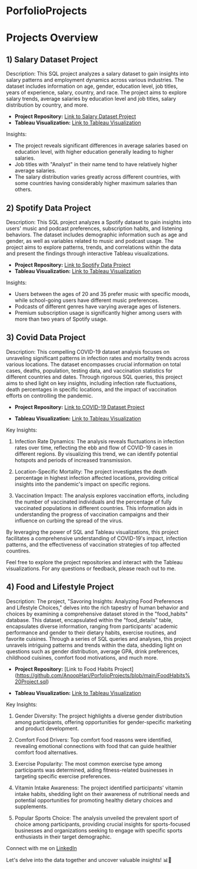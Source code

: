 # PorfolioProjects

# Projects Overview

## 1) Salary Dataset Project

Description:
This SQL project analyzes a salary dataset to gain insights into salary patterns and employment dynamics across various industries. The dataset includes information on age, gender, education level, job titles, years of experience, salary, country, and race. The project aims to explore salary trends, average salaries by education level and job titles, salary distribution by country, and more.

- **Project Repository:** [Link to Salary Dataset Project](https://github.com/AnoopHari/PorfolioProjects/blob/main/Salary%20Dataset%20Project.sql)
- **Tableau Visualization:** [Link to Tableau Visualization](https://public.tableau.com/app/profile/anoop.s.hari/viz/SalaryInsightsDashboardUncoveringCompensationPatternsandDemographics/Dashboard1)

Insights:
- The project reveals significant differences in average salaries based on education level, with higher education generally leading to higher salaries.
- Job titles with "Analyst" in their name tend to have relatively higher average salaries.
- The salary distribution varies greatly across different countries, with some countries having considerably higher maximum salaries than others.

## 2) Spotify Data Project

Description:
This SQL project analyzes a Spotify dataset to gain insights into users' music and podcast preferences, subscription habits, and listening behaviors. The dataset includes demographic information such as age and gender, as well as variables related to music and podcast usage. The project aims to explore patterns, trends, and correlations within the data and present the findings through interactive Tableau visualizations.

- **Project Repository:** [Link to Spotify Data Project](https://github.com/AnoopHari/PorfolioProjects/blob/main/Spotify%20Data%20Project.sql)
- **Tableau Visualization:** [Link to Tableau Visualization](https://public.tableau.com/app/profile/anoop.s.hari/viz/SpotifyUserDataReview/Dashboard1?publish=yes)

Insights:
- Users between the ages of 20 and 35 prefer music with specific moods, while school-going users have different music preferences.
- Podcasts of different genres have varying average ages of listeners.
- Premium subscription usage is significantly higher among users with more than two years of Spotify usage.

## 3) Covid Data Project

Description:
This compelling COVID-19 dataset analysis focuses on unraveling significant patterns in infection rates and mortality trends across various locations. The dataset encompasses crucial information on total cases, deaths, population, testing data, and vaccination statistics for different countries and dates. Through rigorous SQL queries, this project aims to shed light on key insights, including infection rate fluctuations, death percentages in specific locations, and the impact of vaccination efforts on controlling the pandemic.

- **Project Repository:** [Link to COVID-19 Dataset Project](https://github.com/AnoopHari/PorfolioProjects/blob/main/Covid%20Data%20Project.sql)


- **Tableau Visualization:** [Link to Tableau Visualization](https://public.tableau.com/app/profile/anoop.s.hari/viz/ThemostaffectedcountriesbyCOVID-19/Dashboard1)
 

Key Insights:

1) Infection Rate Dynamics: The analysis reveals fluctuations in infection rates over time, reflecting the ebb and flow of COVID-19 cases in different regions. By visualizing this trend, we can identify potential hotspots and periods of increased transmission.

2) Location-Specific Mortality: The project investigates the death percentage in highest infection affected locations, providing critical insights into the pandemic's impact on specific regions.

3) Vaccination Impact: The analysis explores vaccination efforts, including the number of vaccinated individuals and the percentage of fully vaccinated populations in different countries. This information aids in understanding the progress of vaccination campaigns and their influence on curbing the spread of the virus.

By leveraging the power of SQL and Tableau visualizations, this project facilitates a comprehensive understanding of COVID-19's impact, infection patterns, and the effectiveness of vaccination strategies of top affected countires.

Feel free to explore the project repositories and interact with the Tableau visualizations. For any questions or feedback, please reach out to me.

## 4) Food and Lifestyle Project

Description: The project, "Savoring Insights: Analyzing Food Preferences and Lifestyle Choices," delves into the rich tapestry of human behavior and choices by examining a comprehensive dataset stored in the "food_habits" database. This dataset, encapsulated within the "food_details" table, encapsulates diverse information, ranging from participants' academic performance and gender to their dietary habits, exercise routines, and favorite cuisines. Through a series of SQL queries and analyses, this project unravels intriguing patterns and trends within the data, shedding light on questions such as gender distribution, average GPA, drink preferences, childhood cuisines, comfort food motivations, and much more. 

- **Project Repository:** [Link to Food Habits Project]
 (https://github.com/AnoopHari/PorfolioProjects/blob/main/FoodHabits%20Project.sql)


- **Tableau Visualization:** [Link to Tableau Visualization](https://public.tableau.com/app/profile/anoop.s.hari/viz/SavoringInsightsFoodPreferencesandLifestyleChoices/Dashboard1)
 

Key Insights:

1) Gender Diversity: The project highlights a diverse gender distribution among participants, offering opportunities for gender-specific marketing and product development.

2) Comfort Food Drivers: Top comfort food reasons were identified, revealing emotional connections with food that can guide healthier comfort food alternatives.

3) Exercise Popularity: The most common exercise type among participants was determined, aiding fitness-related businesses in targeting specific exercise preferences.

4) Vitamin Intake Awareness: The project identified participants' vitamin intake habits, shedding light on their awareness of nutritional needs and potential opportunities for promoting healthy dietary choices and supplements.

5) Popular Sports Choice: The analysis unveiled the prevalent sport of choice among participants, providing crucial insights for sports-focused businesses and organizations seeking to engage with specific sports enthusiasts in their target demographic. 


Connect with me on [LinkedIn](https://www.linkedin.com/in/anoopshari/) 

Let's delve into the data together and uncover valuable insights! 📊🎵
